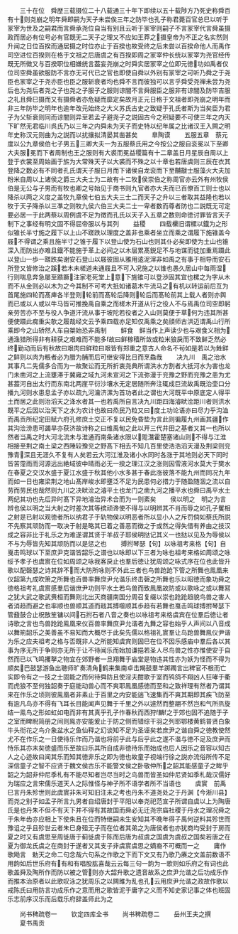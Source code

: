 <!-- { "loadSidebar": true } -->
　　三十在位　舜歴三载摄位二十八载通三十年下即续以五十载陟方乃死史称舜百有十则尧崩之明年舜即嗣为天子未尝俟三年之防毕也孔子称君薨百官总巳以听于冡宰为世及之嗣君而言舜承尧位自当有别且云听于冡宰则嗣子不言冡宰代言舜虽摄政而居必有位号必有官既无二天子之理又不应如王莽之摄皇帝为不正之名实然则升闻之日位百揆而通居摄之时位亦止于百揆也故受终之后未尝以百揆命他人而禹作司空进位百揆则在格于文祖之后唐虞之有百揆即周之冡宰仲长统以冡宰为尧官经传既无所徴又与百揆职位相嫌统言葢妄尧崩之时舜实居冡宰之位即元徳功如禹者仅位司空舜虽欲服防不言亦无可代已之官也即使自舜以外别有冡宰之可听乃舜之于尧臣也冡宰之于尧亦臣也臣之服斩衰者均也舜不言而彼独可以言乎舜受尧禅未尝为尧后也为尧后者尧之子也尧之子服子之服则谅闇不言舜服臣之服非有谅闇及防毕吉服之礼且舜巳摄而又有摄舜者亦危疑而靡定矣故月正元日格于文祖者即尧崩之明年而非三年防毕之明年也逾年改元始终之大义苏氏古史之致疑于孔氏者斯为当矣臣为君子为父斩衰则同而谅闇则异至若孟子避尧子之説固古今之积疑要不可使三年之内天下旷然无君临川呉氏乃以三年之内舜未为天子而史特以纪年属之比诸汉王入闗之明年史称汉元则曲为之説而以扰攘拟清晏其凿甚矣
　　臯陶谟
　　五服五章　蔡元度以公九章侯伯七子男五三卿大夫一为五服蔡氏用之今按公之服自衮冕以下至卿大夫服冕而下者周制也王之服则有大裘而冕益稷篇有十二章盖日月星辰自周以上登于衣裳至周始画于旂为大常殊天子以大裘而不殊之以十章也若唐虞则三辰在衣其登降之数必有不同者孔氏谓天子服日月而下诸侯自龙衮而下至黼黻士服藻火大夫加粉米自周以上诸侯之爵三大夫士为二故有十二牧侯崇伯之称周官亦云外有州牧侯伯是无公与子男而有牧也卿之号始见于商书则九官者亦大夫而已百僚百工则士也以降杀以两之义度之盖牧九章侯七伯五大夫三士二而天子之升以三者取其益隆也若以牧于天子降杀以三凖之则牧九侯六伯三大夫二士一卑者数而尊者防也二説既无可定要必居一于此两蔡以周例虞不足为徴而孔氏以天子入五章之数则命徳讨罪皆言天子制下之事经有明文固不得屈帝服以与其列
　　益稷
　　四载欙旧谓樏以鐡为之形似锥长半寸施之履下以上山不蹉跌以理度之盖非也乘者坐立而乘之谓履下施锥盖今屐不得谓之乘且施半寸之锥于履下以登山使为石山也则其仆必矣即使为土山也锥深入而防出亦难且鐡不能施于革上必间之以木层累髙鋭足不与地谋而徒加重焉蹑此以登山一歩一蹉跌矣谢安石登山以屐彼固从雅用逺泥滓非如禹之有事于相导而安石所登又皆修治之蹊若木未槎道未通屐且不可入况施之以锥也愚久居山中每雨湿行则喘息奔急屡至踬蹶注家老死堂上意下施锥可以登渉固其宜也樏之为字从木而不从金则必以木为之今其制不可考大扺如诸葛木牛流马之有机以转运前后互为首尾施四轮而髙庳各半登则轮前而髙轮后降则轮后而髙轮前其上载人者则亦舆而已或以人或以牛马皆可推挽禹自乘之而槎木开道从行之役人不与焉禹位司空即躬亲劳苦亦不至与役人争道汗流从事于坡陀若役者之入山则莫便于草何为违其所甚便使蹑此痴重尖欹之履哉经文云予乘四载亦足知仅禹乘之矣顔师古洪迈谓禹山行所乘即今之山轿然人车自桀始恐非禹制
　　鲜食　鲜当作上声读少也与艰食义相为通渔猎所得非有耕获之艰难而不能多故曰鲜稼穑所敛或粒米狼戾而不致鲜乏然必终勤动而后有秋故曰艰肉曰鲜粒曰艰皆有郑重之意古人命名不茍如是若以为鮏鲜之鲜则以肉为粻者必为腊为脯而后可继安得比日而烹鱻哉
　　决九川　禹之治水其事凡二先儒多合而为一故聚讼而无所折衷尧典所谓洪水方割者大扺河水为害也龙门未凿河之上流壅滞于冀雍之域九河未宣河之下流弥漫于兖豫之野而兖豫之患为尤甚葢河自出太行而东南北两崖平衍沙壤水无定居随所奔注辄成巨流故禹既治壶口分播九河则水患息孟子亦以疏九河瀹济漯为首功者此之谓也大河既平中原底定人得平土而居之此则治滔天之洚水者其一也若禹所自言决九川距四海濬畎浍距川者则洪水既平之后因以治天下之水为农计也故曰烝民乃粒又曰度土功论语亦曰尽力乎沟洫而禹贡所纪定田赋六府孔修庶土交正不复以民免昏垫为言此则徧履九州画其疆作其沟浍涝患可蠲旱亦获济故诗称之曰维禹甸之此以开三代井田之基者又其一也所以然者当禹之时大河北流未与淮通而南条诸水限以阸灊霍楚塞诸山则不得与江淮相接至荆之南土梁之西陲较豫兖之野髙下相去不知几百里使浩浩滔天漫及荆梁则兖豫青深且无涯久不复有人矣若云大河江淮及诸小水同时各涨于其地则必天下同时皆苦霪雨而河源远出絶域彼中晴雨必无一揆之理江汉之涨则因雪液河水莫大于樊水在春夏之交汉水盛于夏江水盛于秋其他小水多甚于春此涨彼落不能九州而同况九年而如一日也雍梁荆之地山髙岸峻水即壅泛不足为民患何必措力于随盈随涸之流以自劳而劳民也哉然则九川之决畎浍之濬平土也龙门之凿九河之播平水也舜曰禹平水土两纪其功也先后异时髙下异地濬治异术合而为一则紊矣
　　侯以明之　明之为言辨也侯以明之当大射之时差次其等摈顽谗使不得与以明辨其不肖而辱之如孔子矍相之射是已射以观徳者所以纳君子于轨物侯以明恶者所以显小人之斥罚倘如蔡氏所説不先察其顽防而一取决于射是略其已着之善恶而徴之于或然之得失借有养由之技汉成之容非比于礼乐之为难遂谓其贤于羊叔子耶侯明挞记其义一也挞以见及为辱侯以不与为辱皆先知其顽防而以是惩之也
　　搏拊琴瑟【句】以咏祖考来格【句】自戛击鸣球以下至庶尹克谐皆韶乐之谱也以咏即以下三者为咏也祖考来格如周颂之咏绥予孝子也虞賔在位如周颂之咏我客戾止也羣后徳让犹周颂之咏式序在位也此皆升歌以配磬瑟之诗其辞不而大防所咏则不外此三者也鸟兽跄跄下管之所舞也鳯凰来仪韶第九成吹箫之所舞也百兽率舞庶尹允谐乐终击磬之所舞也乐以昭徳而象功舜之徳格祖考礼虞賔感羣后谐庶尹功则平水土若鸟兽而致鳯凰故防或以歌咏之或以舞冩之犹大武之歌武赉桓而舞则北出灭商疆南国分周召复缀以崇也跄跄趋貌鸟兽之害人者消趋而避之也率顺也兽顺其道而戢其搏噬顺其歩趋有若舞也戛击鸣球搏拊琴瑟下管鼗鼓合止柷敔笙镛以间石拊石者八音之奏也以咏祖考来格虞宾在位羣后徳让者诗歌之言也鸟兽跄跄鳯凰来仪百兽率舞庶尹允谐者九舞之容也始乎人声间以八音成以舞箾韶乐之美善虽不易知而大概尽于此矣先儒以格祖礼賔羣让鸟跄兽舞鳯仪尹谐为乐之应夫祖考之格与否既非人之所能知虞宾则固巳在位不因乐感庙中羣后各以其事为序无所于争则亦无所于让不待闻乐而始加谦挹若圣人尽鸟兽之性亦惟使安于自然而已以飞鸣攫拏之物宜在郊野者一旦翔舞于庙堂是物违其性亦为妖为怪而不得为顺矣巴鼓瑟游鱼出聴师旷奏清角鹤来集南卓击羯鼓羣羊踯躅言出稗官不根而亡实即令有之一技之士固能之而何待舜防且使淫夫酣歌于室而鸨鸽不翔凶人狂哮于衢而虎狼不至何独韶奏于庭能动兽心而不爽耶鳯凰感徳而至和之致祥理有然者乃谓其来在作乐之顷则彼鳯凰者非素止于百里之内安能遄飞速集而不爽其期即其疾飞防至有逾凡鸟亦不得有飞耳长目能闻声见舞于千里之外以遽然而整翮不然岂和气所烝旋结一鳯鸟之形如虹如电而非有其真乎孔子作春秋而西狩麟之于郊也固不追随于子之室而睥睨简册之间则鳯亦安能爰止于防之侧而错综干羽之列耶鄂楼黄鹤普贤白象牛头衔花之鸟介象盆水之鱼仙释之幻谈知不足为圣诬矣若庶尹之谐自舜之徳教使然尤不在作乐之一日使待乐作而乃谐也将前乎此与后乎此之遂不谐与徳不足及庶尹而恃乐其亦末矣徳盛而乐至故曰乐其所自成非徳待乐而始成也后人因乐之音容以知古人之心迹故曰闻其乐而知其徳非乐之即为徳也故童子视端行徐之説亦流俗所传不足深信童子之智不应贤于魏文侯古乐不能警文侯之卧敬仲所之韶其能感童子之眸乎韶之为韶非仲尼季札有不能尽知者岂尽当时之鸟兽而皆圣如仲尼贤如季札哉汉儒好为瑞应之言宋儒乐道天人之际惟怪与神子所不语学者所不当语也
　　虞賔　前禹巳言丹朱殄世则此虞賔非朱可知旧注未之考也丹朱不道尧处之于丹渊【今淅川县】而尧之别子如孟子所言九男者自绍唐封于平阳以奉尧祀范宣子所谓自虞以上为陶唐氏是也丹朱不但不有天下并不得有其故国而舜必无迁尧宗庙社稷于丹水之理况舜之于朱年齿亦应相上下使朱且在位而特继嗣未生安知其不晚年得子禹何逆料其殄世而豫诅之乎且殄世云者朱巳身殂无子而在位者其弟之为唐侯者也亦犹商均受封于房而夏之时又有虞思至周徙唐于蓟徙虞于陈而后唐为叔虞之国虞为虞叔之国矣若唐之在夏为御龙氏虞之在商封于遂者又其支子非虞賔虞思之嫡裔不可概而一之
　　庸作歌飏言　勅天之命二句念哉六句系之作歌之下而下文又有乃歌乃赓之文盖前数语不用韵如后世乐府有有和有唱股肱喜哉云云每三句一韵为一歌则如乐府之有词也此歌盖舜及陶所作而防以被之管则亦大韶升歌之遗音故系之庶尹允谐之后功成乐作而推本治原者以此歌叹泳之犹周乐之以闗雎为乱也孔云用庶尹允谐之政故作歌以戒陈氏曰用防言功成乐作之意而用之歌皆泥于庸字之义而不知史家记事之体也班固乐志前序汉乐而后载乐府辞盖师此为之







　　尚书稗疏卷一
　　钦定四库全书
　　尚书稗疏卷二
　　岳州王夫之撰
　　夏书禹贡
